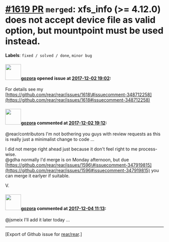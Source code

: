 [\#1619 PR](https://github.com/rear/rear/pull/1619) `merged`: xfs\_info (&gt;= 4.12.0) does not accept device file as valid option, but mountpoint must be used instead.
========================================================================================================================================================================

**Labels**: `fixed / solved / done`, `minor bug`

#### <img src="https://avatars.githubusercontent.com/u/12116358?u=1c5ba9dcee5ca3082f03029a7fbe647efd30eb49&v=4" width="50">[gozora](https://github.com/gozora) opened issue at [2017-12-02 19:02](https://github.com/rear/rear/pull/1619):

For details see my
[https://github.com/rear/rear/issues/1618\#issuecomment-348712258](https://github.com/rear/rear/issues/1618#issuecomment-348712258)

#### <img src="https://avatars.githubusercontent.com/u/12116358?u=1c5ba9dcee5ca3082f03029a7fbe647efd30eb49&v=4" width="50">[gozora](https://github.com/gozora) commented at [2017-12-02 19:12](https://github.com/rear/rear/pull/1619#issuecomment-348713181):

@rear/contributors I'm not bothering you guys with review requests as
this is really just a minimalist change to code ...

I did not merge right ahead just because it don't feel right to me
process-wise.  
@gdha normally I'd merge is on Monday afternoon, but due
[https://github.com/rear/rear/issues/1596\#issuecomment-347919815](https://github.com/rear/rear/issues/1596#issuecomment-347919815)
you can merge it earlyer if suitable.

V.

#### <img src="https://avatars.githubusercontent.com/u/12116358?u=1c5ba9dcee5ca3082f03029a7fbe647efd30eb49&v=4" width="50">[gozora](https://github.com/gozora) commented at [2017-12-04 11:13](https://github.com/rear/rear/pull/1619#issuecomment-348932145):

@jsmeix I'll add it later today ...

------------------------------------------------------------------------

\[Export of Github issue for
[rear/rear](https://github.com/rear/rear).\]
